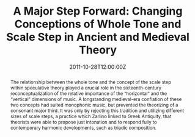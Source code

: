 ---
title: 'A Major Step Forward: Changing Conceptions of Whole Tone and Scale Step in Ancient and Medieval Theory'

event: Society for Music Theory annual conference
event_url: ''

location: Minneapolis, MN
address: ''

summary: An argument that historical tuning systems depended on contemporaneous concepts of the scale step.
abstract: 'The relationship between the whole tone and the concept of the scale step within speculative theory played a crucial role in the sixteenth-century reconceptualization of the relative importance of the “horizontal” and the “vertical” dimensions of music. A longstanding medieval-era conflation of these two concepts had suited monophonic music, but prevented the theorizing of a consonant major third. It was only by rejecting this tradition and utilizing different sizes of scale steps, a practice which Zarlino linked to Greek Antiquity, that theorists were able to propose just intonation and to respond fully to contemporary harmonic developments, such as triadic composition.'

# Talk start and end times.
#   End time can optionally be hidden by prefixing the line with `#`.
date: '2011-10-28T12:00:00Z'
# date_end: '2021-08-31T18:45:00Z'
all_day: false

# Schedule page publish date (NOT talk date).
publishDate: '2017-01-01T00:00:00Z'

authors:
  - admin

reading_time: false
share: false

tags: []

# Is this a featured talk? (true/false)
featured: false

image:
  caption: 'Image credit: [**Gallica**](https://gallica.bnf.fr/ark:/12148/btv1b105438044)'
  focal_point: Center

#links:
#  - icon: twitter
#    icon_pack: fab
#    name: Follow
#    url: https://twitter.com/georgecushen
url_code: ''
url_pdf: ''
url_slides: ''
url_video: ''

# Markdown Slides (optional).
#   Associate this talk with Markdown slides.
#   Simply enter your slide deck's filename without extension.
#   E.g. `slides = "example-slides"` references `content/slides/example-slides.md`.
#   Otherwise, set `slides = ""`.
slides: ""

# Projects (optional).
#   Associate this post with one or more of your projects.
#   Simply enter your project's folder or file name without extension.
#   E.g. `projects = ["internal-project"]` references `content/project/deep-learning/index.md`.
#   Otherwise, set `projects = []`.
projects: []
---